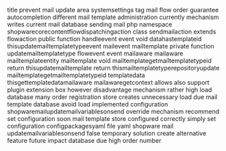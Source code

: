 title prevent mail update area systemsettings tag mail flow order guarantee autocompletion different mail template administration currently mechanism writes current mail database sending mail php namespace shopwarecorecontentflowdispatchingaction class sendmailaction extends flowaction public function handleevent event void datahastemplateid thisupdatemailtemplatetypeevent mailevent mailtemplate private function updatemailtemplatetype flowevent event mailaware mailaware mailtemplateentity mailtemplate void mailtemplategetmailtemplatetypeid return thisupdatemailtemplate return thismailtemplatetyperepositoryupdate mailtemplategetmailtemplatetypeid templatedata thisgettemplatedatamailaware mailawaregetcontext allows also support plugin extension box however disadvantage mechanism rather high load database many order registration store creates unnecessary load due mail template database avoid load implemented configuration shopwaremailupdatemailvariablesonsend override mechanism recommend set configuration soon mail template store configured correctly simply set configuration configpackagesyaml file yaml shopware mail updatemailvariablesonsend false temporary solution create alternative feature future impact database due high order number